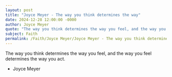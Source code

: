 ```yaml
---
layout: post
title: "Joyce Meyer - The way you think determines the way"
date: 2024-12-28 12:00:00 -0000
author: Joyce Meyer
quote: "The way you think determines the way you feel, and the way you feel determines the way you act."
subject: Faith
permalink: /Faith/Joyce Meyer/Joyce Meyer - The way you think determines the way
---
```


The way you think determines the way you feel, and the way you feel determines the way you act.

- Joyce Meyer
